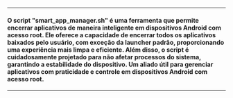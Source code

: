 ***
#### O script "smart_app_manager.sh" é uma ferramenta que permite encerrar aplicativos de maneira inteligente em dispositivos Android com acesso root. Ele oferece a capacidade de encerrar todos os aplicativos baixados pelo usuário, com exceção da launcher padrão, proporcionando uma experiência mais limpa e eficiente. Além disso, o script é cuidadosamente projetado para não afetar processos do sistema, garantindo a estabilidade do dispositivo. Um aliado útil para gerenciar aplicativos com praticidade e controle em dispositivos Android com acesso root.
***
